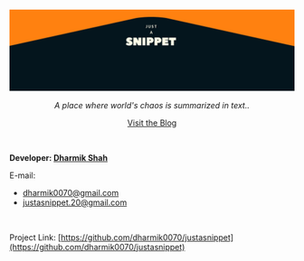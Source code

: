 <p align="center">
  <br>
  <a href="https://github.com/dharmik0070/">
    <img src="https://raw.githubusercontent.com/dharmik0070/justasnippet/master/Images/1_.jpg" alt="Banner" width="100%" height="50%">
  </a>
  <p align="center">
    <i>A place where world's chaos is summarized in text..</i>
    <br>
  <div align="center">
<a target="_blank">

  [Visit the Blog](https://dharmik0070.github.io/justasnippet/)
  </a>

  </div>
</p>
</p>
<br>
<!-- CONTACT -->
<!-- ## Contact -->

<b>Developer: [Dharmik Shah](https://dharmik0070.github.io/justasnippet/About.html#dharmikshah)</b> 
<br>

E-mail: 
- [dharmik0070@gmail.com](https://mail.google.com/mail/?view=cm&fs=1&tf=1&to=dharmik0070@gmail.com)
- [justasnippet.20@gmail.com](https://mail.google.com/mail/u/0/?fs=1&tf=cm&to=justasnippet.20@gmail.com)
<br>

Project Link: [https://github.com/dharmik0070/justasnippet](https://github.com/dharmik0070/justasnippet)
<br>

